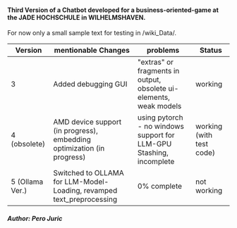 #### Third Version of a Chatbot developed for a business-oriented-game at the JADE HOCHSCHULE in WILHELMSHAVEN.

For now only a small sample text for testing in /wiki_Data/.

| Version         | mentionable Changes                                                    | problems                                                           | Status                   |
|-----------------|------------------------------------------------------------------------|--------------------------------------------------------------------|--------------------------|
| 3               | Added debugging GUI                                                    | "extras" or fragments in output, obsolete ui-elements, weak models | working                  |
| 4 (obsolete)    | AMD device support (in progress), embedding optimization (in progress) | using pytorch - no windows support for LLM-GPU Stashing, incomplete| working (with test code) |
| 5 (Ollama Ver.) | Switched to OLLAMA for LLM-Model-Loading, revamped text_preprocessing  | 0% complete                                                        | not working              |

##### Author: Pero Juric
